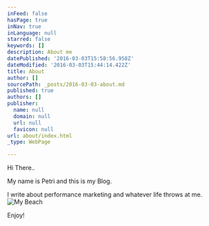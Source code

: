 ```yaml
---
inFeed: false
hasPage: true
inNav: true
inLanguage: null
starred: false
keywords: []
description: About me
datePublished: '2016-03-03T15:58:56.958Z'
dateModified: '2016-03-03T15:44:14.422Z'
title: About
author: []
sourcePath: _posts/2016-03-03-about.md
published: true
authors: []
publisher:
  name: null
  domain: null
  url: null
  favicon: null
url: about/index.html
_type: WebPage

---
```

Hi There.. 

My name is Petri and this is my Blog. 

I write about performance marketing and whatever life throws at me. ![My Beach](https://the-grid-user-content.s3-us-west-2.amazonaws.com/ab604db1-355b-43ae-9707-f4d554da18f4.JPG)

Enjoy!
